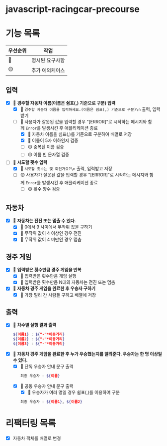 # javascript-racingcar-precourse

# 기능 목록

| 우선순위 | 작업            |
| -------- | --------------- |
| 🔴       | 명시된 요구사항 |
| 🟡       | 추가 예외케이스 |

## 입력

- [x] 🔴 **경주할 자동차 이름(이름은 쉼표(,) 기준으로 구분) 입력**
  - [x] 🔴 `경주할 자동차 이름을 입력하세요.(이름은 쉼표(,) 기준으로 구분)\n` 출력, 입력받기
  - [ ] 🔴 사용자가 잘못된 값을 입력할 경우 "[ERROR]"로 시작하는 메시지와 함께 `Error`를 발생시킨 후 애플리케이션 종료
    - [x] 🔴 자동차 이름을 쉼표(,)를 기준으로 구분하여 배열로 저장
    - [x] 🔴 이름이 5자 이하인지 검증
    - [ ] 🟡 중복된 이름 검증
    - [ ] 🟡 이름 빈 문자열 검증
- [ ] 🔴 **시도할 횟수 입력**
  - [x] 🔴 `시도할 횟수는 몇 회인가요?\n` 출력, 입력받고 저장
  - [ ] 🟡 사용자가 잘못된 값을 입력할 경우 "[ERROR]"로 시작하는 메시지와 함께 `Error`를 발생시킨 후 애플리케이션 종료
    - [ ] 🟡 횟수 양수 검증

## 자동차

- [x] 🔴 **자동차는 전진 또는 멈출 수 있다.**
  - [x] 🔴 0에서 9 사이에서 무작위 값을 구하기
  - [x] 🔴 무작위 값이 4 이상인 경우 전진
  - [x] 🔴 무작위 값이 4 미만인 경우 멈춤

## 경주 게임

- [x] 🔴 **입력받은 횟수만큼 경주 게임을 반복**
  - [x] 🔴 입력받은 횟수만큼 게임 실행
  - [x] 🔴 입력받은 횟수만큼 N대의 자동차는 전진 또는 멈춤
- [x] 🔴 **자동차 경주 게임을 완료한 후 우승자 구하기**
  - [x] 🔴 가장 멀리 간 사람들 구하고 배열에 저장

## 출력

- [x] 🔴 **차수별 실행 결과 출력**
  ```bash
  ${이름1} : ${"-"*이동거리}
  ${이름2} : ${"-"*이동거리}
  ${이름3} : ${"-"*이동거리}
  ```
- [x] 🔴 **자동차 경주 게임을 완료한 후 누가 우승했는지를 알려준다. 우승자는 한 명 이상일 수 있다.**
  - [x] 🔴 단독 우승자 안내 문구 출력
    ```bash
    최종 우승자 : ${이름}
    ```
  - [x] 🔴 공동 우승자 안내 문구 출력
    - [x] 🔴 우승자가 여러 명일 경우 쉼표(,)를 이용하여 구분
    ```bash
    최종 우승자 : ${이름1}, ${이름2}
    ```

# 리팩터링 목록

- [x] 자동차 객체를 배열로 변경